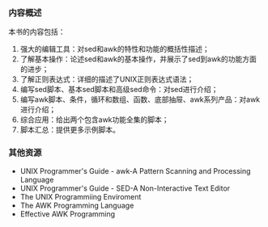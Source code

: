 <!--
author: 刘青
date: 2017-03-09
title: sed与awk第二版前言
tags: 
category: linux/sed_awk2
status: publish
type: note
summary:
-->

### 内容概述
本书的内容包括：
1. 强大的编辑工具：对sed和awk的特性和功能的概括性描述；
2. 了解基本操作：论述sed和awk的基本操作，并展示了sed到awk的功能方面的进步；
3. 了解正则表达式：详细的描述了UNIX正则表达式语法；
4. 编写sed脚本、基本sed脚本和高级sed命令：对sed进行介绍；
5. 编写awk脚本、条件，循环和数组、函数、底部抽屉、awk系列产品：对awk进行介绍；
6. 综合应用：给出两个包含awk功能全集的脚本；
7. 脚本汇总：提供更多示例脚本。


### 其他资源
- UNIX Programmer's Guide - awk-A Pattern Scanning and Processing Language
- UNIX Programmer's Guide - SED-A Non-Interactive Text Editor
- The UNIX Programmiing Enviroment
- The AWK Programming Language
- Effective AWK Programming

